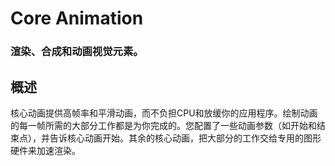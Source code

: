 # Core Animation
### 渲染、合成和动画视觉元素。
## 概述
核心动画提供高帧率和平滑动画，而不负担CPU和放缓你的应用程序。绘制动画的每一帧所需的大部分工作都是为你完成的。您配置了一些动画参数（如开始和结束点），并告诉核心动画开始。其余的核心动画，把大部分的工作交给专用的图形硬件来加速渲染。


